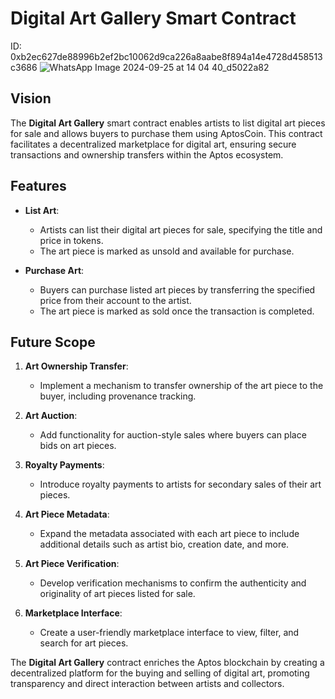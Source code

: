 # Digital Art Gallery Smart Contract
ID: 0xb2ec627de88996b2ef2bc10062d9ca226a8aabe8f894a14e4728d458513c3686
![WhatsApp Image 2024-09-25 at 14 04 40_d5022a82](https://github.com/user-attachments/assets/6ba09882-0376-4e92-afa4-e0bbbe10eb93)

## Vision
The **Digital Art Gallery** smart contract enables artists to list digital art pieces for sale and allows buyers to purchase them using AptosCoin. This contract facilitates a decentralized marketplace for digital art, ensuring secure transactions and ownership transfers within the Aptos ecosystem.

## Features

- **List Art**:

  - Artists can list their digital art pieces for sale, specifying the title and price in tokens.
  - The art piece is marked as unsold and available for purchase.

- **Purchase Art**:
  - Buyers can purchase listed art pieces by transferring the specified price from their account to the artist.
  - The art piece is marked as sold once the transaction is completed.

## Future Scope

1. **Art Ownership Transfer**:

   - Implement a mechanism to transfer ownership of the art piece to the buyer, including provenance tracking.

2. **Art Auction**:

   - Add functionality for auction-style sales where buyers can place bids on art pieces.

3. **Royalty Payments**:

   - Introduce royalty payments to artists for secondary sales of their art pieces.

4. **Art Piece Metadata**:

   - Expand the metadata associated with each art piece to include additional details such as artist bio, creation date, and more.

5. **Art Piece Verification**:

   - Develop verification mechanisms to confirm the authenticity and originality of art pieces listed for sale.

6. **Marketplace Interface**:
   - Create a user-friendly marketplace interface to view, filter, and search for art pieces.

The **Digital Art Gallery** contract enriches the Aptos blockchain by creating a decentralized platform for the buying and selling of digital art, promoting transparency and direct interaction between artists and collectors.
